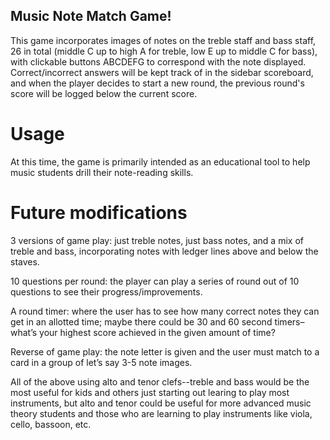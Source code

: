 ## Music Note Match Game!
This game incorporates images of notes on the treble staff and bass staff, 26 in total (middle C up to high A for treble, low E up to middle C for bass), with clickable buttons ABCDEFG to correspond with the note displayed. Correct/incorrect answers will be kept track of in the sidebar scoreboard, and when the player decides to start a new round, the previous round's score will be logged below the current score.

# Usage
At this time, the game is primarily intended as an educational tool to help music students drill their note-reading skills.

# Future modifications
3 versions of game play: just treble notes, just bass notes, and a mix of treble and bass, incorporating notes with ledger lines above and below the staves.

10 questions per round: the player can play a series of round out of 10 questions to see their progress/improvements.

A round timer: where the user has to see how many correct notes they can get in an allotted time; maybe there could be 30 and 60 second timers–what’s your highest score achieved in the given amount of time?

Reverse of game play: the note letter is given and the user must match to a card in a group of let’s say 3-5 note images.

All of the above using alto and tenor clefs--treble and bass would be the most useful for kids and others just starting out learing to play most instruments, but alto and tenor could be useful for more advanced music theory students and those who are learning to play instruments like viola, cello, bassoon, etc.
